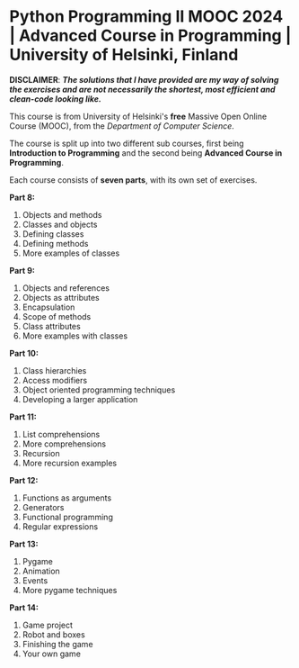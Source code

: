 # **Python Programming II MOOC 2024 | Advanced Course in Programming | University of Helsinki, Finland**

**DISCLAIMER**: **_The solutions that I have provided are my way of solving the exercises and are not necessarily the shortest, most efficient and clean-code looking like._**

This course is from University of Helsinki's **free** Massive Open Online Course (MOOC), from the _Department of Computer Science_.

The course is split up into two different sub courses, first being **Introduction to Programming** and the second being **Advanced Course in Programming**.

Each course consists of **seven parts**, with its own set of exercises.

**Part 8:**
1. Objects and methods
2. Classes and objects
3. Defining classes
4. Defining methods
5. More examples of classes

**Part 9:**
1. Objects and references
2. Objects as attributes
3. Encapsulation
4. Scope of methods
5. Class attributes
6. More examples with classes

**Part 10:**
1. Class hierarchies
2. Access modifiers
3. Object oriented programming techniques
4. Developing a larger application

**Part 11:**
1. List comprehensions
2. More comprehensions
3. Recursion
4. More recursion examples

**Part 12:**
1. Functions as arguments
2. Generators
3. Functional programming
4. Regular expressions

**Part 13:**
1. Pygame
2. Animation
3. Events
4. More pygame techniques

**Part 14:**
1. Game project
2. Robot and boxes
3. Finishing the game
4. Your own game
